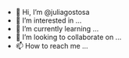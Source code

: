 - 👋 Hi, I’m @juliagostosa
- 👀 I’m interested in ...
- 🌱 I’m currently learning ...
- 💞️ I’m looking to collaborate on ...
- 📫 How to reach me ...

<!---
juliagostosa/juliagostosa is a ✨ special ✨ repository because its `README.md` (this file) appears on your GitHub profile.
You can click the Preview link to take a look at your changes.
--->
